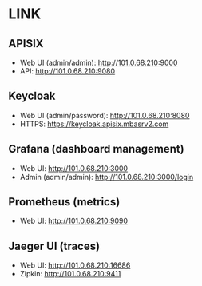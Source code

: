 # LINK
## APISIX
- Web UI (admin/admin): http://101.0.68.210:9000
- API: http://101.0.68.210:9080
## Keycloak
- Web UI (admin/password): http://101.0.68.210:8080
- HTTPS: https://keycloak.apisix.mbasrv2.com
## Grafana (dashboard management)
- Web UI: http://101.0.68.210:3000
- Admin (admin/admin): http://101.0.68.210:3000/login
## Prometheus (metrics)
- Web UI: http://101.0.68.210:9090
## Jaeger UI (traces)
- Web UI: http://101.0.68.210:16686
- Zipkin: http://101.0.68.210:9411
